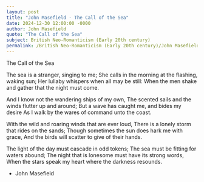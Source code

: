 ```yaml
---
layout: post
title: "John Masefield - The Call of the Sea"
date: 2024-12-30 12:00:00 -0000
author: John Masefield
quote: "The Call of the Sea"
subject: British Neo-Romanticism (Early 20th century)
permalink: /British Neo-Romanticism (Early 20th century)/John Masefield/John Masefield - The Call of the Sea
---
```


The Call of the Sea

The sea is a stranger, singing to me;
She calls in the morning at the flashing, waking sun;
Her lullaby whispers when all may be still:
When the men shake and gather that the night must come.

And I know not the wandering ships of my own,
The scented sails and the winds flutter up and around;
But a wave has caught me, and bides my desire
As I walk by the wares of command unto the coast.

With the wild and roaring winds that are ever loud,
There is a lonely storm that rides on the sands;
Though sometimes the sun does hark me with grace,
And the birds will scatter to give of their hands.

The light of the day must cascade in odd tokens;
The sea must be fitting for waters abound;
The night that is lonesome must have its strong words,
When the stars speak my heart where the darkness resounds.

- John Masefield
